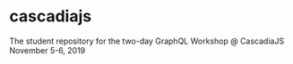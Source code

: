 # cascadiajs
The student repository for the two-day GraphQL Workshop @ CascadiaJS November 5-6, 2019
